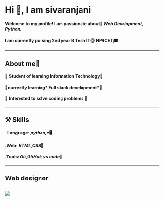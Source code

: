 # Hi 👋, I am sivaranjani
#### Welcome to my profile! I am passionate about🚀 *Web Development, Python*.
#### I am currently pursing 2nd year B Tech IT@ NPRCET🎓
---------------------------------
## About me🌈
#### 🎯 Student of learning Information Technology🥇
#### 🎯currently learning* Full stack development*🚀
####    🎯 Interested to solve coding  problems 🍃
-------------------------------------------------------
## ⚒️ Skills
#### . Language: *python,c*🖥️
#### .Web: *HTML,CSS*📄
#### .Tools: *Git,GitHub,vs code*📇
-----------------------------------------------------------------

## Web designer
![](https://www.foduu.com/images/photos/shares/17-BASIC-ELEMENTS-FOR-WEB-DESIGNS.png)
--------------------------------------------------------------------------------------------

